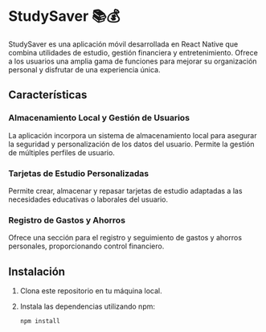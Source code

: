 # StudySaver 📚💰

StudySaver es una aplicación móvil desarrollada en React Native que combina utilidades de estudio, gestión financiera y entretenimiento. Ofrece a los usuarios una amplia gama de funciones para mejorar su organización personal y disfrutar de una experiencia única.

## Características

### Almacenamiento Local y Gestión de Usuarios
La aplicación incorpora un sistema de almacenamiento local para asegurar la seguridad y personalización de los datos del usuario. Permite la gestión de múltiples perfiles de usuario.

### Tarjetas de Estudio Personalizadas
Permite crear, almacenar y repasar tarjetas de estudio adaptadas a las necesidades educativas o laborales del usuario.

### Registro de Gastos y Ahorros
Ofrece una sección para el registro y seguimiento de gastos y ahorros personales, proporcionando control financiero.

## Instalación

1. Clona este repositorio en tu máquina local.
2. Instala las dependencias utilizando npm:

   ```bash
   npm install
